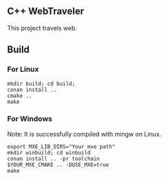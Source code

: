 ## C++ WebTraveler 

This project travels web.

## Build
### For Linux
```
mkdir build; cd build;
conan install ..
cmake ..
make
```

### For Windows
Note: It is successfully compiled with mingw on Linux.
```
export MXE_LIB_DIRS="Your mxe path"
mkdir winbuild; cd winbuild
conan install .. -pr toolchain
$YOUR_MXE_CMAKE .. -DUSE_MXE=true
make

